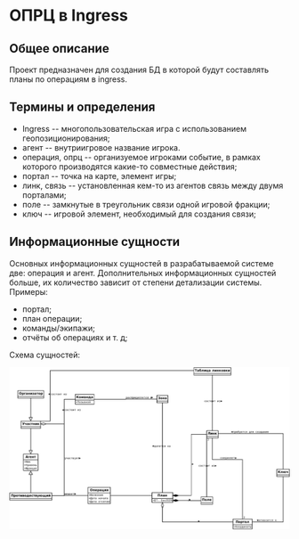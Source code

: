 # ОПРЦ в Ingress

## Общее описание

Проект предназначен для создания БД в которой будут составлять планы по операциям в ingress.

## Термины и определения

* Ingress -- многопользовательская игра с использованием геопозиционирования;
* агент -- внутриигровое название игрока.
* операция, опрц -- организуемое игроками событие, в рамках которого производятся какие-то совместные действия;
* портал -- точка на карте, элемент игры;
* линк, связь -- установленная кем-то из агентов связь между двумя порталами;
* поле -- замкнутые в треугольник связи одной игровой фракции;
* ключ -- игровой элемент, необходимый для создания связи;

## Информационные сущности

Основных информационных сущностей в разрабатываемой системе две: операция и агент. Дополнительных информационных сущностей больше, их количество зависит от степени детализации системы. Примеры:

* портал;
* план операции;
* команды/экипажи;
* отчёты об операциях и т. д;

Схема сущностей:

![dd]

[dd]: docs/img/domain_diagram.png
